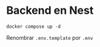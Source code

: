 # Backend en Nest

  ```
  docker compose up -d
  ````
  Renombrar ```.env.template``` por ```.env```